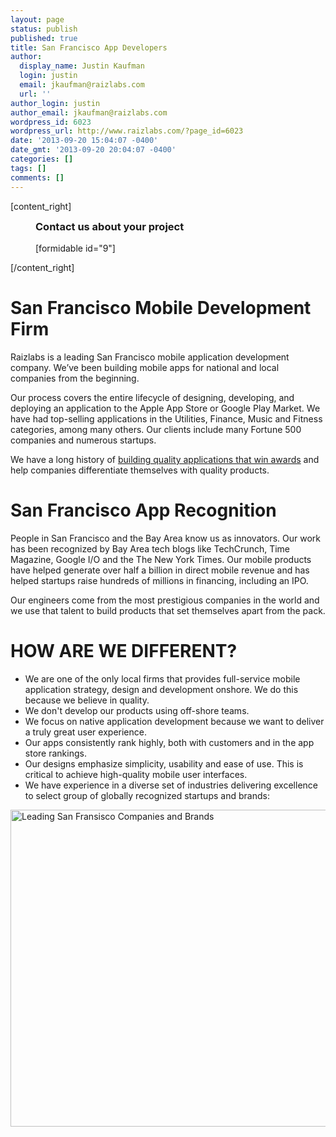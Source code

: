 ```yaml
---
layout: page
status: publish
published: true
title: San Francisco App Developers
author:
  display_name: Justin Kaufman
  login: justin
  email: jkaufman@raizlabs.com
  url: ''
author_login: justin
author_email: jkaufman@raizlabs.com
wordpress_id: 6023
wordpress_url: http://www.raizlabs.com/?page_id=6023
date: '2013-09-20 15:04:07 -0400'
date_gmt: '2013-09-20 20:04:07 -0400'
categories: []
tags: []
comments: []
---
```

<p>[content_right]</p>
<div style="margin:0px 40px">
<h3 style="margin-top:0px">Contact us about your project</h3>
<p>[formidable id="9"]
</p></div>
<p>[/content_right]</p>
<h1>San Francisco Mobile Development Firm</h1>
<p>Raizlabs is a leading San Francisco mobile application development company. We’ve been building mobile apps for national and local companies from the beginning.</p>
<p>Our process covers the entire lifecycle of designing, developing, and deploying an application to the Apple App Store or Google Play Market. We have had top-selling applications in the Utilities, Finance, Music and Fitness categories, among many others. Our clients include many Fortune 500 companies and numerous startups.</p>
<p>We have a long history of <a href="http://www.raizlabs.com/company/app-awards/">building quality applications that win awards</a> and help companies differentiate themselves with quality products.</p>
<h1>San Francisco App Recognition</h1>
<p>People in San Francisco and the Bay Area know us as innovators. Our work has been recognized by Bay Area tech blogs like TechCrunch, Time Magazine, Google I/O and the The New York Times. Our mobile products have helped generate over half a billion in direct mobile revenue and has helped startups raise hundreds of millions in financing, including an IPO.</p>
<p>Our engineers come from the most prestigious companies in the world and we use that talent to build products that set themselves apart from the pack.</p>
<h1>HOW ARE WE DIFFERENT?</h1>
<ul>
<li>We are one of the only local firms that provides full-service mobile application strategy, design and development onshore. We do this because we believe in quality.</li>
<li>We don't develop our products using off-shore teams.</li>
<li>We focus on native application development because we want to deliver a truly great user experience.</li>
<li>Our apps consistently rank highly, both with customers and in the app store rankings.</li>
<li>Our designs emphasize simplicity, usability and ease of use. This is critical to achieve high-quality mobile user interfaces.</li>
<li>We have experience in a diverse set of industries delivering excellence to select group of globally recognized startups and brands:</li>
</ul>
<p><img class="aligncenter size-full wp-image-8720" src="http://www.raizlabs.com/wp-content/uploads/2013/09/grayscalebrands.gif" alt="Leading San Fransisco Companies and Brands" width="1128" height="507" /></p>
